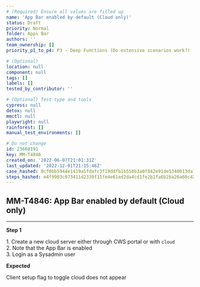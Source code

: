 ```yaml
---
# (Required) Ensure all values are filled up
name: 'App Bar enabled by default (Cloud only)'
status: Draft
priority: Normal
folder: Apps Bar
authors: ''
team_ownership: []
priority_p1_to_p4: P3 - Deep Functions (Do extensive scenarios work?)

# (Optional)
location: null
component: null
tags: []
labels: []
tested_by_contributor: ''

# (Optional) Test type and tools
cypress: null
detox: null
mmctl: null
playwright: null
rainforest: []
manual_test_environments: []

# Do not change
id: 23668191
key: MM-T4846
created_on: '2022-06-07T21:01:31Z'
last_updated: '2022-12-01T21:15:46Z'
case_hashed: 0cf0bb5944e1419a5fdafc3f19ddfb1b558b3a0f842e91de5340013da7ecb79774cc9593a2c94fad298362003e5feef4
steps_hashed: e4f9903c073411d2339f11fe4e61ed2da4cd1fe2b1fa6b2ba26a60c4267b1ce98109c836e082055490d9734158b993b4
---
```


<!-- (Auto-generated) Based on frontmatter's "key" and "name" -->

## MM-T4846: App Bar enabled by default (Cloud only)

---

**Step 1**

1\. Create a new cloud server either through CWS portal or with `cloud`\
2\. Note that the App Bar is enabled\
3\. Login as a Sysadmin user

**Expected**

Client setup flag to toggle cloud does not appear
